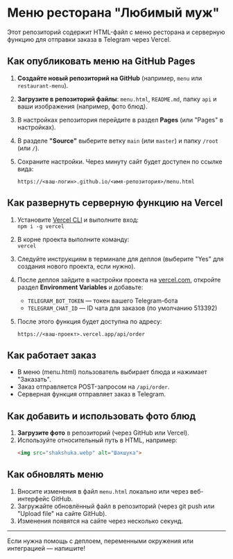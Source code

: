# Меню ресторана "Любимый муж"

Этот репозиторий содержит HTML-файл с меню ресторана и серверную функцию для отправки заказа в Telegram через Vercel.

## Как опубликовать меню на GitHub Pages

1. **Создайте новый репозиторий на GitHub** (например, `menu` или `restaurant-menu`).
2. **Загрузите в репозиторий файлы**: `menu.html`, `README.md`, папку `api` и ваши изображения (например, фото блюд).
3. В настройках репозитория перейдите в раздел **Pages** (или "Pages" в настройках).
4. В разделе **"Source"** выберите ветку `main` (или `master`) и папку `/root` (или `/`).
5. Сохраните настройки. Через минуту сайт будет доступен по ссылке вида:
   
   `https://<ваш-логин>.github.io/<имя-репозитория>/menu.html`

## Как развернуть серверную функцию на Vercel

1. Установите [Vercel CLI](https://vercel.com/docs/cli) и выполните вход:  
   `npm i -g vercel`
2. В корне проекта выполните команду:  
   `vercel`
3. Следуйте инструкциям в терминале для деплоя (выберите "Yes" для создания нового проекта, если нужно).
4. После деплоя зайдите в настройки проекта на [vercel.com](https://vercel.com/dashboard), откройте раздел **Environment Variables** и добавьте:
   - `TELEGRAM_BOT_TOKEN` — токен вашего Telegram-бота
   - `TELEGRAM_CHAT_ID` — ID чата для заказов (по умолчанию 513392)
5. После этого функция будет доступна по адресу:
   
   `https://<ваш-проект>.vercel.app/api/order`

## Как работает заказ

- В меню (menu.html) пользователь выбирает блюда и нажимает "Заказать".
- Заказ отправляется POST-запросом на `/api/order`.
- Серверная функция отправляет заказ в Telegram.

## Как добавить и использовать фото блюд

1. **Загрузите фото** в репозиторий (через GitHub или Vercel).
2. Используйте относительный путь в HTML, например:
   ```html
   <img src="shakshuka.webp" alt="Шакшука">
   ```

## Как обновлять меню

1. Вносите изменения в файл `menu.html` локально или через веб-интерфейс GitHub.
2. Загружайте обновлённый файл в репозиторий (через git push или "Upload file" на сайте GitHub).
3. Изменения появятся на сайте через несколько секунд.

---

Если нужна помощь с деплоем, переменными окружения или интеграцией — напишите! 